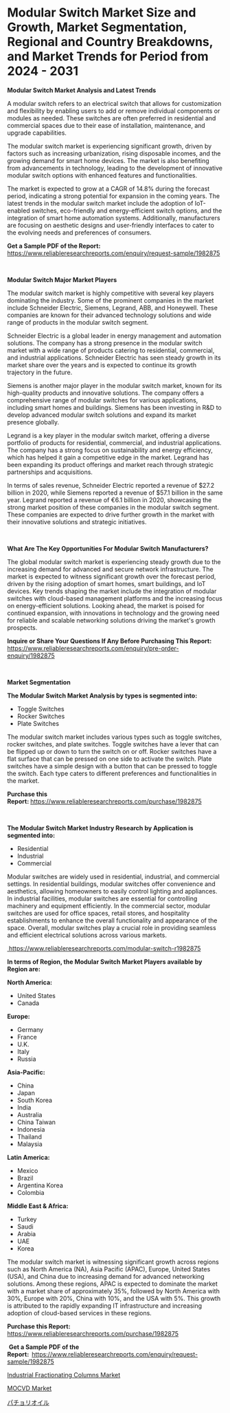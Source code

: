 <p><h1>Modular Switch Market Size and Growth, Market Segmentation, Regional and Country Breakdowns, and Market Trends for Period from 2024 -  2031</h1></p><p><strong>Modular Switch Market Analysis and Latest Trends</strong></p>
<p><p>A modular switch refers to an electrical switch that allows for customization and flexibility by enabling users to add or remove individual components or modules as needed. These switches are often preferred in residential and commercial spaces due to their ease of installation, maintenance, and upgrade capabilities.</p><p>The modular switch market is experiencing significant growth, driven by factors such as increasing urbanization, rising disposable incomes, and the growing demand for smart home devices. The market is also benefiting from advancements in technology, leading to the development of innovative modular switch options with enhanced features and functionalities.</p><p>The market is expected to grow at a CAGR of 14.8% during the forecast period, indicating a strong potential for expansion in the coming years. The latest trends in the modular switch market include the adoption of IoT-enabled switches, eco-friendly and energy-efficient switch options, and the integration of smart home automation systems. Additionally, manufacturers are focusing on aesthetic designs and user-friendly interfaces to cater to the evolving needs and preferences of consumers.</p></p>
<p><strong>Get a Sample PDF of the Report:&nbsp;</strong> <a href="https://www.reliableresearchreports.com/enquiry/request-sample/1982875">https://www.reliableresearchreports.com/enquiry/request-sample/1982875</a></p>
<p>&nbsp;</p>
<p><strong>Modular Switch Major Market Players</strong></p>
<p><p>The modular switch market is highly competitive with several key players dominating the industry. Some of the prominent companies in the market include Schneider Electric, Siemens, Legrand, ABB, and Honeywell. These companies are known for their advanced technology solutions and wide range of products in the modular switch segment.</p><p>Schneider Electric is a global leader in energy management and automation solutions. The company has a strong presence in the modular switch market with a wide range of products catering to residential, commercial, and industrial applications. Schneider Electric has seen steady growth in its market share over the years and is expected to continue its growth trajectory in the future.</p><p>Siemens is another major player in the modular switch market, known for its high-quality products and innovative solutions. The company offers a comprehensive range of modular switches for various applications, including smart homes and buildings. Siemens has been investing in R&D to develop advanced modular switch solutions and expand its market presence globally.</p><p>Legrand is a key player in the modular switch market, offering a diverse portfolio of products for residential, commercial, and industrial applications. The company has a strong focus on sustainability and energy efficiency, which has helped it gain a competitive edge in the market. Legrand has been expanding its product offerings and market reach through strategic partnerships and acquisitions.</p><p>In terms of sales revenue, Schneider Electric reported a revenue of $27.2 billion in 2020, while Siemens reported a revenue of $57.1 billion in the same year. Legrand reported a revenue of €6.1 billion in 2020, showcasing the strong market position of these companies in the modular switch segment. These companies are expected to drive further growth in the market with their innovative solutions and strategic initiatives.</p></p>
<p>&nbsp;</p>
<p><strong>What Are The Key Opportunities For Modular Switch Manufacturers?</strong></p>
<p><p>The global modular switch market is experiencing steady growth due to the increasing demand for advanced and secure network infrastructure. The market is expected to witness significant growth over the forecast period, driven by the rising adoption of smart homes, smart buildings, and IoT devices. Key trends shaping the market include the integration of modular switches with cloud-based management platforms and the increasing focus on energy-efficient solutions. Looking ahead, the market is poised for continued expansion, with innovations in technology and the growing need for reliable and scalable networking solutions driving the market's growth prospects.</p></p>
<p><strong>Inquire or Share Your Questions If Any Before Purchasing This Report:</strong> <a href="https://www.reliableresearchreports.com/enquiry/pre-order-enquiry/1982875">https://www.reliableresearchreports.com/enquiry/pre-order-enquiry/1982875</a></p>
<p>&nbsp;</p>
<p><strong>Market Segmentation</strong></p>
<p><strong>The Modular Switch Market Analysis by types is segmented into:</strong></p>
<p><ul><li>Toggle Switches</li><li>Rocker Switches</li><li>Plate Switches</li></ul></p>
<p><p>The modular switch market includes various types such as toggle switches, rocker switches, and plate switches. Toggle switches have a lever that can be flipped up or down to turn the switch on or off. Rocker switches have a flat surface that can be pressed on one side to activate the switch. Plate switches have a simple design with a button that can be pressed to toggle the switch. Each type caters to different preferences and functionalities in the market.</p></p>
<p><strong>Purchase this Report:&nbsp;</strong><a href="https://www.reliableresearchreports.com/purchase/1982875">https://www.reliableresearchreports.com/purchase/1982875</a></p>
<p>&nbsp;</p>
<p><strong>The Modular Switch Market Industry Research by Application is segmented into:</strong></p>
<p><ul><li>Residential</li><li>Industrial</li><li>Commercial</li></ul></p>
<p><p>Modular switches are widely used in residential, industrial, and commercial settings. In residential buildings, modular switches offer convenience and aesthetics, allowing homeowners to easily control lighting and appliances. In industrial facilities, modular switches are essential for controlling machinery and equipment efficiently. In the commercial sector, modular switches are used for office spaces, retail stores, and hospitality establishments to enhance the overall functionality and appearance of the space. Overall, modular switches play a crucial role in providing seamless and efficient electrical solutions across various markets.</p></p>
<p><a href="https://www.reliableresearchreports.com/modular-switch-r1982875">&nbsp;https://www.reliableresearchreports.com/modular-switch-r1982875</a></p>
<p><strong>In terms of Region, the Modular Switch Market Players available by Region are:</strong></p>
<p>
    <p> <strong> North America: </strong>
        <ul>
            <li>United States</li>
            <li>Canada</li>
        </ul>
        </p> 
    <p> <strong> Europe: </strong>
        <ul>
            <li>Germany</li>
            <li>France</li>
            <li>U.K.</li>
            <li>Italy</li>
            <li>Russia</li>
        </ul>
        </p> 
    <p> <strong> Asia-Pacific: </strong>
        <ul>
            <li>China</li>
            <li>Japan</li>
            <li>South Korea</li>
            <li>India</li>
            <li>Australia</li>
            <li>China Taiwan</li>
            <li>Indonesia</li>
            <li>Thailand</li>
            <li>Malaysia</li>
        </ul>
        </p> 
    <p> <strong> Latin America: </strong>
        <ul>
            <li>Mexico</li>
            <li>Brazil</li>
            <li>Argentina Korea</li>
            <li>Colombia</li>
        </ul>
        </p> 
    <p> <strong> Middle East & Africa: </strong>
        <ul>
            <li>Turkey</li>
            <li>Saudi</li>
            <li>Arabia</li>
            <li>UAE</li>
            <li>Korea</li>
        </ul>
    </p>
    </p>
<p><p>The modular switch market is witnessing significant growth across regions such as North America (NA), Asia Pacific (APAC), Europe, United States (USA), and China due to increasing demand for advanced networking solutions. Among these regions, APAC is expected to dominate the market with a market share of approximately 35%, followed by North America with 30%, Europe with 20%, China with 10%, and the USA with 5%. This growth is attributed to the rapidly expanding IT infrastructure and increasing adoption of cloud-based services in these regions.</p></p>
<p><strong>Purchase this Report: </strong><a href="https://www.reliableresearchreports.com/purchase/1982875">https://www.reliableresearchreports.com/purchase/1982875</a></p>
<p>&nbsp;<strong>Get a Sample PDF of the Report:&nbsp;&nbsp;</strong><a href="https://www.reliableresearchreports.com/enquiry/request-sample/1982875">https://www.reliableresearchreports.com/enquiry/request-sample/1982875</a></p>
<p><strong></strong></p>
<p><p><a href="https://github.com/myacatherineblakecaczo9vcsw/Market-Research-Report-List-2/blob/main/industrial-fractionating-columns-market.md">Industrial Fractionating Columns Market</a></p><p><a href="https://github.com/okotobwrhuteie/Market-Research-Report-List-2/blob/main/mocvd-market.md">MOCVD Market</a></p><p><a href="https://github.com/SarahFahey88/Market-Research-Report-List-1/blob/main/514497534124.md">パチョリオイル</a></p></p>